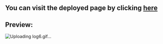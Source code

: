 ## You can visit the deployed page by clicking [here](https://hridayk.github.io/routing-in-react/)

## Preview:
![Uploading log6.gif…]()
